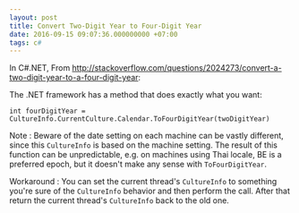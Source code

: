 ```yaml
---
layout: post
title: Convert Two-Digit Year to Four-Digit Year
date: 2016-09-15 09:07:36.000000000 +07:00
tags: c#
---
```

In C#.NET, From http://stackoverflow.com/questions/2024273/convert-a-two-digit-year-to-a-four-digit-year:

The .NET framework has a method that does exactly what you want:
```
int fourDigitYear = CultureInfo.CurrentCulture.Calendar.ToFourDigitYear(twoDigitYear)
```

Note : Beware of the date setting on each machine can be vastly different, since this `CultureInfo` is based on the machine setting. The result of this function can be unpredictable, e.g. on machines using Thai locale, BE is a preferred epoch, but it doesn't make any sense with `ToFourDigitYear`.

Workaround : You can set the current thread's `CultureInfo` to something you're sure of the `CultureInfo` behavior and then perform the call. After that return the current thread's `CultureInfo` back to the old one.

